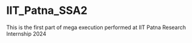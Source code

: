 # IIT_Patna_SSA2
This is the first part of mega execution performed at IIT Patna Research Internship 2024
